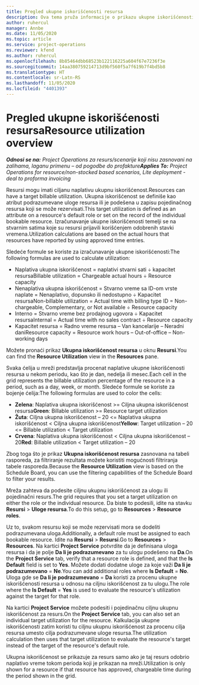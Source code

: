 ```yaml
---
title: Pregled ukupne iskorišćenosti resursa
description: Ova tema pruža informacije o prikazu ukupne iskorišćenosti resursa u usluzi Project Operations.
author: ruhercul
manager: Annbe
ms.date: 11/05/2020
ms.topic: article
ms.service: project-operations
ms.reviewer: kfend
ms.author: ruhercul
ms.openlocfilehash: 8b85464dbb68523b122116225a604f67e7236f3e
ms.sourcegitcommit: 14aa380759214713d9bf560f5a7f619b7f4bd5b8
ms.translationtype: HT
ms.contentlocale: sr-Latn-RS
ms.lasthandoff: 11/05/2020
ms.locfileid: "4401393"
---
```

# <a name="resource-utilization-overview"></a><span data-ttu-id="093fa-103">Pregled ukupne iskorišćenosti resursa</span><span class="sxs-lookup"><span data-stu-id="093fa-103">Resource utilization overview</span></span>

<span data-ttu-id="093fa-104">_**Odnosi se na:** Project Operations za resurs/scenarije koji nisu zasnovani na zalihama, laganu primenu – od pogodbe do profakture_</span><span class="sxs-lookup"><span data-stu-id="093fa-104">_**Applies To:** Project Operations for resource/non-stocked based scenarios, Lite deployment - deal to proforma invoicing_</span></span>

<span data-ttu-id="093fa-105">Resursi mogu imati ciljanu naplativu ukupnu iskorišćenost.</span><span class="sxs-lookup"><span data-stu-id="093fa-105">Resources can have a target billable utilization.</span></span> <span data-ttu-id="093fa-106">Ukupna iskorišćenost se definiše kao atribut podrazumevane uloge resursa ili je podešena u zapisu pojedinačnog resursa koji se može rezervisati.</span><span class="sxs-lookup"><span data-stu-id="093fa-106">This target utilization is defined as an attribute on a resource's default role or set on the record of the individual bookable resource.</span></span> <span data-ttu-id="093fa-107">Izračunavanje ukupne iskorišćenosti temelji se na stvarnim satima koje su resursi prijavili korišćenjem odobrenih stavki vremena.</span><span class="sxs-lookup"><span data-stu-id="093fa-107">Utilization calculations are based on the actual hours that resources have reported by using approved time entries.</span></span>

<span data-ttu-id="093fa-108">Sledeće formule se koriste za izračunavanje ukupne iskorišćenosti:</span><span class="sxs-lookup"><span data-stu-id="093fa-108">The following formulas are used to calculate utilization:</span></span>

  - <span data-ttu-id="093fa-109">Naplativa ukupna iskorišćenost = naplativi stvarni sati ÷ kapacitet resursa</span><span class="sxs-lookup"><span data-stu-id="093fa-109">Billable utilization = Chargeable actual hours ÷ Resource capacity</span></span>
  - <span data-ttu-id="093fa-110">Nenaplativa ukupna iskorišćenost = Stvarno vreme sa ID-om vrste naplate = Nenaplativo, dopunsko ili nedostupno ÷ Kapacitet resursa</span><span class="sxs-lookup"><span data-stu-id="093fa-110">Non-billable utilization = Actual time with billing type ID = Non-chargeable, Complementary, or Not available ÷ Resource capacity</span></span>
  - <span data-ttu-id="093fa-111">Interno = Stvarno vreme bez prodajnog ugovora ÷ Kapacitet resursa</span><span class="sxs-lookup"><span data-stu-id="093fa-111">Internal = Actual time with no sales contract ÷ Resource capacity</span></span>
  - <span data-ttu-id="093fa-112">Kapacitet resursa = Radno vreme resursa – Van kancelarije – Neradni dani</span><span class="sxs-lookup"><span data-stu-id="093fa-112">Resource capacity = Resource work hours – Out-of-office – Non-working days</span></span>

<span data-ttu-id="093fa-113">Možete pronaći prikaz **Ukupna iskorišćenost resursa** u oknu **Resursi**.</span><span class="sxs-lookup"><span data-stu-id="093fa-113">You can find the **Resource Utilization** view in the **Resources** pane.</span></span>

<span data-ttu-id="093fa-114">Svaka ćelija u mreži predstavlja procenat naplative ukupne iskorišćenosti resursa u nekom periodu, kao što je dan, nedelja ili mesec.</span><span class="sxs-lookup"><span data-stu-id="093fa-114">Each cell in the grid represents the billable utilization percentage of the resource in a period, such as a day, week, or month.</span></span> <span data-ttu-id="093fa-115">Sledeće formule se koriste za bojenje ćelija:</span><span class="sxs-lookup"><span data-stu-id="093fa-115">The following formulas are used to color the cells:</span></span>

  - <span data-ttu-id="093fa-116">**Zelena**: Naplativa ukupna iskorišćenost >= Ciljna ukupna iskorišćenost resursa</span><span class="sxs-lookup"><span data-stu-id="093fa-116">**Green**: Billable utilization >= Resource target utilization</span></span>
  - <span data-ttu-id="093fa-117">**Žuta**: Ciljna ukupna iskorišćenost – 20 <= Naplativa ukupna iskorišćenost < Ciljna ukupna iskorišćenost</span><span class="sxs-lookup"><span data-stu-id="093fa-117">**Yellow**: Target utilization – 20 <= Billable utilization < Target utilization</span></span>
  - <span data-ttu-id="093fa-118">**Crvena**: Naplativa ukupna iskorišćenost < Ciljna ukupna iskorišćenost – 20</span><span class="sxs-lookup"><span data-stu-id="093fa-118">**Red**: Billable utilization < Target utilization – 20</span></span>

<span data-ttu-id="093fa-119">Zbog toga što je prikaz **Ukupna iskorišćenost resursa** zasnovana na tabeli rasporeda, za filtriranje rezultata možete koristiti mogućnosti filtriranja tabele rasporeda.</span><span class="sxs-lookup"><span data-stu-id="093fa-119">Because the **Resource Utilization** view is based on the Schedule Board, you can use the filtering capabilities of the Schedule Board to filter your results.</span></span>

<span data-ttu-id="093fa-120">Mreža zahteva da podesite ciljnu ukupnu iskorišćenost za ulogu ili pojedinačni resurs.</span><span class="sxs-lookup"><span data-stu-id="093fa-120">The grid requires that you set a target utilization on either the role or the individual resource.</span></span> <span data-ttu-id="093fa-121">Da biste to podesili, idite na stavku **Resursi** > **Uloge resursa**.</span><span class="sxs-lookup"><span data-stu-id="093fa-121">To do this setup, go to **Resources** > **Resource roles**.</span></span>

<span data-ttu-id="093fa-122">Uz to, svakom resursu koji se može rezervisati mora se dodeliti podrazumevana uloga.</span><span class="sxs-lookup"><span data-stu-id="093fa-122">Additionally, a default role must be assigned to each bookable resource.</span></span> <span data-ttu-id="093fa-123">Idite na **Resursi** > **Resursi**.</span><span class="sxs-lookup"><span data-stu-id="093fa-123">Go to **Resources** > **Resources**.</span></span> <span data-ttu-id="093fa-124">Na kartici **Project Service** potvrdite da je definisana uloga resursa i da je polje **Da li je podrazumevano** za tu ulogu podešeno na **Da**.</span><span class="sxs-lookup"><span data-stu-id="093fa-124">On the **Project Service** tab, verify that a resource role is defined, and that the **Is Default** field is set to **Yes**.</span></span> <span data-ttu-id="093fa-125">Možete dodati dodatne uloge za koje važi **Da li je podrazumevano** = **Ne**.</span><span class="sxs-lookup"><span data-stu-id="093fa-125">You can add additional roles where **Is Default** = **No**.</span></span> <span data-ttu-id="093fa-126">Uloga gde se **Da li je podrazumevano** = **Da** koristi za procenu ukupne iskorišćenosti resursa u odnosu na ciljnu iskorišćenost za tu ulogu.</span><span class="sxs-lookup"><span data-stu-id="093fa-126">The role where the **Is Default** = **Yes** is used to evaluate the resource's utilization against the target for that role.</span></span>

<span data-ttu-id="093fa-127">Na kartici **Project Service** možete podesiti i pojedinačnu ciljnu ukupnu iskorišćenost za resurs.</span><span class="sxs-lookup"><span data-stu-id="093fa-127">On the **Project Service** tab, you can also set an individual target utilization for the resource.</span></span> <span data-ttu-id="093fa-128">Kalkulacija ukupne iskorišćenosti zatim koristi tu ciljnu ukupnu iskorišćenost za procenu cilja resursa umesto cilja podrazumevane uloge resursa.</span><span class="sxs-lookup"><span data-stu-id="093fa-128">The utilization calculation then uses that target utilization to evaluate the resource's target instead of the target of the resource's default role.</span></span>

<span data-ttu-id="093fa-129">Ukupna iskorišćenost se prikazuje za resurs samo ako je taj resurs odobrio naplativo vreme tokom perioda koji je prikazan na mreži.</span><span class="sxs-lookup"><span data-stu-id="093fa-129">Utilization is only shown for a resource if that resource has approved, chargeable time during the period shown in the grid.</span></span>
